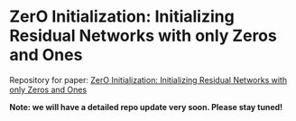 # ZerO Initialization: Initializing Residual Networks with only Zeros and Ones

Repository for paper: [ZerO Initialization: Initializing Residual Networks with only Zeros and Ones](http://arxiv.org/abs/2110.12661)


**Note: we will have a detailed repo update very soon. Please stay tuned!**
